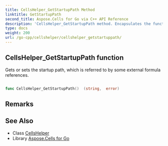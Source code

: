 ```yaml
---
title: CellsHelper_GetStartupPath Method 
linktitle: GetStartupPath
second_title: Aspose.Cells for Go via C++ API Reference
description: 'CellsHelper_GetStartupPath method. Encapsulates the function that represents getstartuppath in Go.'
type: docs
weight: 200
url: /go-cpp/cellshelper/cellshelper_getstartuppath/
---
```


## CellsHelper_GetStartupPath function

Gets or sets the startup path, which is referred to by some external formula references.

```go

func CellsHelper_GetStartupPath()  (string,  error) 

```

## Remarks


## See Also

* Class [CellsHelper](../)
* Library [Aspose.Cells for Go](../../)
